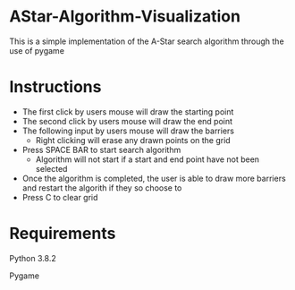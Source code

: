 # AStar-Algorithm-Visualization
This is a simple implementation of the A-Star search algorithm through the use of pygame

# Instructions
- The first click by users mouse will draw the starting point
- The second click by users mouse will draw the end point
- The following input by users mouse will draw the barriers
    - Right clicking will erase any drawn points on the grid
- Press SPACE BAR to start search algorithm
    - Algorithm will not start if a start and end point have not been selected
- Once the algorithm is completed, the user is able to draw more barriers and restart the algorith if they so choose to
- Press C to clear grid

# Requirements
Python 3.8.2

Pygame
